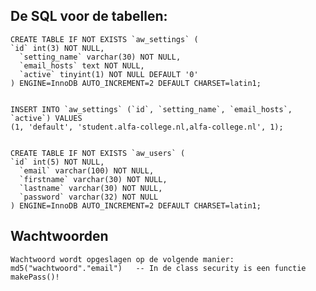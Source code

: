 

De SQL voor de tabellen:
------------

    CREATE TABLE IF NOT EXISTS `aw_settings` (
    `id` int(3) NOT NULL,
      `setting_name` varchar(30) NOT NULL,
      `email_hosts` text NOT NULL,
      `active` tinyint(1) NOT NULL DEFAULT '0'
    ) ENGINE=InnoDB AUTO_INCREMENT=2 DEFAULT CHARSET=latin1;


    INSERT INTO `aw_settings` (`id`, `setting_name`, `email_hosts`, `active`) VALUES
    (1, 'default', 'student.alfa-college.nl,alfa-college.nl', 1);


    CREATE TABLE IF NOT EXISTS `aw_users` (
    `id` int(5) NOT NULL,
      `email` varchar(100) NOT NULL,
      `firstname` varchar(30) NOT NULL,
      `lastname` varchar(30) NOT NULL,
      `password` varchar(32) NOT NULL
    ) ENGINE=InnoDB AUTO_INCREMENT=2 DEFAULT CHARSET=latin1;



Wachtwoorden
------------

    Wachtwoord wordt opgeslagen op de volgende manier:
    md5("wachtwoord"."email")   -- In de class security is een functie makePass()!
